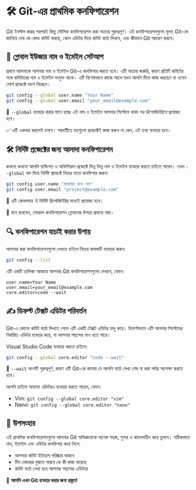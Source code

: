 # 🛠️ Git-এর প্রাথমিক কনফিগারেশন

Git ইনস্টল করার পরপরই কিছু মৌলিক কনফিগারেশন করা অত্যন্ত গুরুত্বপূর্ণ। এই কনফিগারেশনগুলো মূলত Git-কে জানিয়ে দেয় কে কোড কমিট করছে, কোন এডিটর দিয়ে কমিট বার্তা লিখবে, এবং কীভাবে Git আচরণ করবে।


## 👤 গ্লোবাল ইউজার নাম ও ইমেইল সেটআপ

প্রথমে আপনাকে আপনার নাম ও ইমেইল Git-এ কনফিগার করতে হবে। এটি অত্যন্ত জরুরি, কারণ প্রতিটি কমিটের সঙ্গে কমিটারের নাম ও ইমেইল সংযুক্ত থাকে। এটি বিশেষভাবে কাজে আসে যখন আপনি টিমে কাজ করছেন বা ওপেন সোর্স প্রজেক্টে অংশ নিচ্ছেন।

```bash
git config --global user.name "Your Name"
git config --global user.email "your_email@example.com"
```

🔹 `--global` ব্যবহার করার মানে হচ্ছে এই নাম ও ইমেইল আপনার সিস্টেমে থাকা *সব রিপোজিটরিতে* প্রযোজ্য হবে।

✅ এটি একবার করলেই চলবে। পরবর্তীতে যতগুলো প্রজেক্টেই কাজ করুন না কেন, এই তথ্য ব্যবহার হবে।


## 🛠️ নির্দিষ্ট প্রজেক্টের জন্য আলাদা কনফিগারেশন

কখনো কখনো আপনি ব্যক্তিগত ও অফিসিয়াল প্রজেক্টে ভিন্ন ভিন্ন নাম ও ইমেইল ব্যবহার করতে চাইতে পারেন। তখন `--global` বাদ দিয়ে নির্দিষ্ট প্রজেক্টে নিচের মতো কনফিগার করুন:

```bash
git config user.name "প্রজেক্টের জন্য নাম"
git config user.email "project@example.com"
```

🔹 এটি কেবলমাত্র ঐ নির্দিষ্ট রিপোজিটরির মধ্যেই প্রযোজ্য হবে।

📌 মনে রাখবেন, লোকাল কনফিগারেশন গ্লোবালের উপরে প্রাধান্য পায়।


## 🔍 কনফিগারেশন যাচাই করার উপায়

আপনার করা কনফিগারেশনগুলো দেখতে চাইলে নিচের কমান্ডটি ব্যবহার করুন:

```bash
git config --list
```

এটি একটি তালিকা আকারে আপনার Git কনফিগারেশনগুলো দেখাবে, যেমন:

```
user.name=Your Name
user.email=your_email@example.com
core.editor=code --wait
```


## ✍️ ডিফল্ট টেক্সট এডিটর পরিবর্তন

Git-এ কোনো কমিট বার্তা লিখতে গেলে এটি একটি টেক্সট এডিটর চালু করে। ডিফল্টভাবে এটি আপনার সিস্টেমের নির্ধারিত এডিটর ব্যবহার করে, যা আপনার পছন্দের নাও হতে পারে।

Visual Studio Code ব্যবহার করতে চাইলে:

```bash
git config --global core.editor "code --wait"
```

🔸 `--wait` অংশটি গুরুত্বপূর্ণ, কারণ এটি Git-কে জানায় যে আপনি বার্তা লেখা শেষ না করা পর্যন্ত অপেক্ষা করতে হবে।

আপনি চাইলে অন্যান্য এডিটরও ব্যবহার করতে পারেন, যেমন:

* Vim: `git config --global core.editor "vim"`
* Nano: `git config --global core.editor "nano"`


## 🎉 উপসংহার

এই প্রাথমিক কনফিগারেশনগুলো আপনার Git অভিজ্ঞতাকে অনেক সহজ, সুন্দর ও ঝামেলাহীন করে তুলবে। সঠিকভাবে নাম, ইমেইল এবং এডিটর কনফিগার করে নিলে:

* আপনার কমিট ইতিহাস পরিষ্কার থাকবে
* টিম মেম্বাররা বুঝতে পারবে কে কী কাজ করেছে
* কমিট বার্তা লেখা হবে আপনার পছন্দের এডিটরে


🚀 **আপনি এখন Git ব্যবহার করার জন্য প্রস্তুত!**

